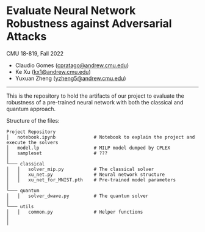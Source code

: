 # Evaluate Neural Network Robustness against Adversarial Attacks

CMU 18-819, Fall 2022

- Claudio Gomes (cpratago@andrew.cmu.edu)
- Ke Xu (kx1@andrew.cmu.edu)
- Yuxuan Zheng (yzheng5@andrew.cmu.edu)

---

This is the repository to hold the artifacts of our project to evaluate the robustness of a pre-trained neural network with both the classical and quantum approach.

Structure of the files:

```
Project Repository
│   notebook.ipynb              # Notebook to explain the project and execute the solvers
│   model.lp                    # MILP model dumped by CPLEX
│   sampleset                   # ???
│
└─── classical
│   │   solver_mip.py           # The classical solver
│   │   xu_net.py               # Neural network structure
│   │   xu_net_for_MNIST.pth    # Pre-trained model parameters
│
└─── quantum
│   │   solver_dwave.py         # The quantum solver
│
└─── utils
│   │   common.py               # Helper functions
│
│
```
